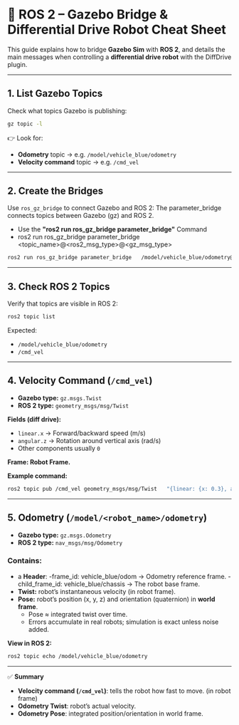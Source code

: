 # 🚗 ROS 2 – Gazebo Bridge & Differential Drive Robot Cheat Sheet

This guide explains how to bridge **Gazebo Sim** with **ROS 2**, and details the main messages when controlling a **differential drive robot** with the DiffDrive plugin.

---

## 1. List Gazebo Topics
Check what topics Gazebo is publishing:

```bash
gz topic -l
```

👉 Look for:
- **Odometry** topic → e.g. `/model/vehicle_blue/odometry`
- **Velocity command** topic → e.g. `/cmd_vel`

---

## 2. Create the Bridges
Use `ros_gz_bridge` to connect Gazebo and ROS 2:
The parameter_bridge connects topics between Gazebo (gz) and ROS 2.
- Use the   **"ros2 run ros_gz_bridge parameter_bridge"**    Command
- ros2 run ros_gz_bridge parameter_bridge  <topic_name>@<ros2_msg_type>@<gz_msg_type>


```bash
ros2 run ros_gz_bridge parameter_bridge   /model/vehicle_blue/odometry@nav_msgs/msg/Odometry@gz.msgs.Odometry   /cmd_vel@geometry_msgs/msg/Twist@gz.msgs.Twist
```

---

## 3. Check ROS 2 Topics
Verify that topics are visible in ROS 2:

```bash
ros2 topic list
```

Expected:
- `/model/vehicle_blue/odometry`
- `/cmd_vel`

---

## 4. Velocity Command (`/cmd_vel`)
- **Gazebo type:** `gz.msgs.Twist`  
- **ROS 2 type:** `geometry_msgs/msg/Twist`

**Fields (diff drive):**
- `linear.x` → Forward/backward speed (m/s)  
- `angular.z` → Rotation around vertical axis (rad/s)  
- Other components usually `0`

**Frame: Robot Frame.**

**Example command:**
```bash
ros2 topic pub /cmd_vel geometry_msgs/msg/Twist   "{linear: {x: 0.3}, angular: {z: 0.1}}" -r 10
```

---

## 5. Odometry (`/model/<robot_name>/odometry`)
- **Gazebo type:** `gz.msgs.Odometry`  
- **ROS 2 type:** `nav_msgs/msg/Odometry`

### Contains:
- a **Header**:
  -frame_id: vehicle_blue/odom → Odometry reference frame.
  -child_frame_id: vehicle_blue/chassis → The robot base frame.
- **Twist:** robot’s instantaneous velocity (in robot frame).  
- **Pose:** robot’s position (x, y, z) and orientation (quaternion) in **world frame**.  
  - Pose ≈ integrated twist over time.  
  - Errors accumulate in real robots; simulation is exact unless noise added.

**View in ROS 2:**
```bash
ros2 topic echo /model/vehicle_blue/odometry
```
---


✅ **Summary**
- **Velocity command (`/cmd_vel`)**: tells the robot how fast to move. (in robot frame)  
- **Odometry Twist**: robot’s actual velocity.  
- **Odometry Pose**: integrated position/orientation in world frame.  
